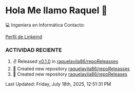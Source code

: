 # Hola Me llamo Raquel 👋

:computer: Ingeniera en Informática
Contacto:

[Perfil de Linkeind](https://www.linkedin.com/in/raquelavilaurbano/)

### ACTIVIDAD RECIENTE
<!-- START_SECTION:activity -->

<!-- END_SECTION:activity-->


<!--RECENT_ACTIVITY:start-->
1. ✌️ Released [v0.1.0](https://github.com/raquelavila86/repoReleasses/releases/tag/v0.1.0) in [raquelavila86/repoReleasses](https://github.com/raquelavila86/repoReleasses)
2. 📔 Created new repository [raquelavila86/repoReleasses](https://github.com/raquelavila86/repoReleasses)
3. 📔 Created new repository [raquelavila86/repoReleases](https://github.com/raquelavila86/repoReleases)
<!--RECENT_ACTIVITY:last_update-->
Last Updated: Friday, July 18th, 2025, 12:51:31 PM
<!--RECENT_ACTIVITY:last_update_end-->
<!--RECENT_ACTIVITY:end-->
